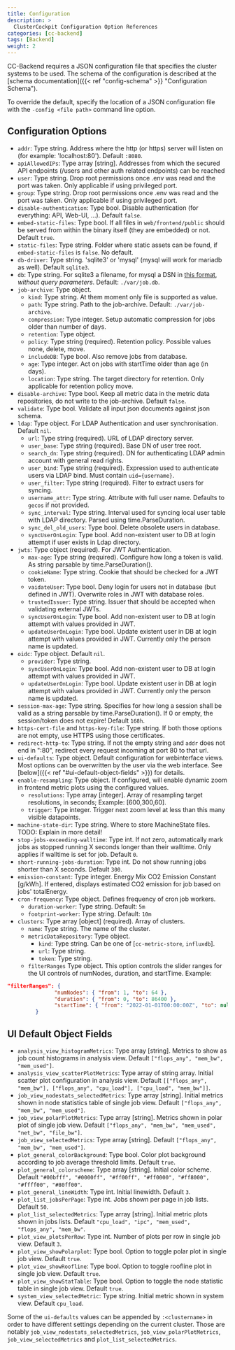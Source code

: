 ```yaml
---
title: Configuration
description: >
  ClusterCockpit Configuration Option References
categories: [cc-backend]
tags: [Backend]
weight: 2
---
```


CC-Backend requires a JSON configuration file that specifies the cluster systems to be used. The schema of the configuration is described at the [schema documentation]({{< ref "config-schema" >}} "Configuration Schema").

To override the default, specify the location of a JSON configuration file with the `-config <file path>` command line option.

## Configuration Options

* `addr`: Type string.  Address where the http (or https) server will listen on (for example: 'localhost:80'). Default `:8080`.
* `apiAllowedIPs`: Type array [string].  Addresses from which the secured API endpoints (/users and other auth related endpoints)  can be reached
* `user`: Type string. Drop root permissions once .env was read and the port was taken. Only applicable if using privileged port.
* `group`: Type string.  Drop root permissions once .env was read and the port was taken. Only applicable if using privileged port.
* `disable-authentication`: Type bool.  Disable authentication (for everything: API, Web-UI, ...). Default `false`.
* `embed-static-files`: Type bool. If all files in `web/frontend/public` should be served from within the binary itself (they are embedded) or not. Default `true`.
* `static-files`: Type string. Folder where static assets can be found, if `embed-static-files` is `false`. No default.
* `db-driver`: Type string. 'sqlite3' or 'mysql' (mysql will work for mariadb as well). Default `sqlite3`.
* `db`: Type string. For sqlite3 a filename, for mysql a DSN in [this format](https://github.com/go-sql-driver/mysql#dsn-data-source-name), *without query parameters*. Default: `./var/job.db`.
* `job-archive`: Type object.
  * `kind`: Type string. At them moment only file is supported as value.
  * `path`: Type string. Path to the job-archive. Default: `./var/job-archive`.
  * `compression`: Type integer. Setup automatic compression for jobs older than number of days.
  * `retention`: Type object.
  * `policy`: Type string (required). Retention policy. Possible values none, delete, move.
  * `includeDB`: Type bool. Also remove jobs from database.
  * `age`: Type integer. Act on jobs with startTime older than age (in days).
  * `location`: Type string. The target directory for retention. Only applicable for retention policy move.
* `disable-archive`: Type bool. Keep all metric data in the metric data repositories, do not write to the job-archive. Default `false`.
* `validate`: Type bool. Validate all input json documents against json schema.
* `ldap`: Type object. For LDAP Authentication and user synchronisation. Default `nil`.
  * `url`: Type string (required). URL of LDAP directory server.
  * `user_base`: Type string (required). Base DN of user tree root.
  * `search_dn`: Type string (required). DN for authenticating LDAP admin account with general read rights.
  * `user_bind`: Type string (required). Expression used to authenticate users via LDAP bind. Must contain `uid={username}`.
  * `user_filter`: Type string (required). Filter to extract users for syncing.
  * `username_attr`: Type string. Attribute with full user name. Defaults to `gecos` if not provided.
  * `sync_interval`: Type string. Interval used for syncing local user table with LDAP directory. Parsed using time.ParseDuration.
  * `sync_del_old_users`: Type bool. Delete obsolete users in database.
  * `syncUserOnLogin`: Type bool. Add non-existent user to DB at login attempt if user exists in Ldap directory.
* `jwts`: Type object (required). For JWT Authentication.
  * `max-age`: Type string (required). Configure how long a token is valid. As string parsable by time.ParseDuration().
  * `cookieName`: Type string. Cookie that should be checked for a JWT token.
  * `vaidateUser`: Type bool. Deny login for users not in database (but defined in JWT). Overwrite roles in JWT with database roles.
  * `trustedIssuer`: Type string. Issuer that should be accepted when validating external JWTs.
  * `syncUserOnLogin`: Type bool. Add non-existent user to DB at login attempt with values provided in JWT.
  * `updateUserOnLogin`: Type bool. Update existent user in DB at login attempt with values provided in JWT. Currently only the person name is updated.
* `oidc`: Type object. Default `nil`.
  * `provider`: Type string.
  * `syncUserOnLogin`: Type bool. Add non-existent user to DB at login attempt with values provided in JWT.
  * `updateUserOnLogin`: Type bool. Update existent user in DB at login attempt with values provided in JWT. Currently only the person name is updated.
* `session-max-age`: Type string. Specifies for how long a session shall be valid  as a string parsable by time.ParseDuration(). If 0 or empty, the session/token does not expire! Default `168h`.
* `https-cert-file` and `https-key-file`: Type string. If both those options are not empty, use HTTPS using those certificates.
* `redirect-http-to`: Type string. If not the empty string and `addr` does not end in ":80", redirect every request incoming at port 80 to that url.
* `ui-defaults`: Type object. Default configuration for webinterface views. Most options can be overwritten by the user via the web interface. See [below]({{< ref "#ui-default-object-fields" >}}) for details.
* `enable-resampling`: Type object. If configured, will enable dynamic zoom in frontend metric plots using the configured values.
  * `resolutions`: Type array [integer]. Array of resampling target resolutions, in seconds; Example: [600,300,60].
  * `trigger`: Type integer. Trigger next zoom level at less than this many visible datapoints.
* `machine-state-dir`: Type string. Where to store MachineState files. TODO: Explain in more detail!
* `stop-jobs-exceeding-walltime`: Type int. If not zero, automatically mark jobs as stopped running X seconds longer than their walltime. Only applies if walltime is set for job. Default `0`.
* `short-running-jobs-duration`: Type int. Do not show running jobs shorter than X seconds. Default `300`.
* `emission-constant`: Type integer. Energy Mix CO2 Emission Constant [g/kWh]. If entered, displays estimated CO2 emission for job based on jobs' totalEnergy.
* `cron-frequency`: Type object. Defines frequency of cron job workers.
  * `duration-worker`: Type string. Default: `5m`
  * `footprint-worker`: Type string. Default: `10m`
* `clusters`: Type array [object] (required). Array of clusters.
  * `name`: Type string. The name of the cluster.
  * `metricDataRepository`: Type object.
    * `kind`: Type string. Can be one of [`cc-metric-store`, `influxdb`].
    * `url`: Type string.
    * `token`: Type string.
  * `filterRanges` Type object. This option controls the slider ranges for the UI controls of numNodes, duration, and startTime. Example:

```json
"filterRanges": {
               "numNodes": { "from": 1, "to": 64 },
               "duration": { "from": 0, "to": 86400 },
               "startTime": { "from": "2022-01-01T00:00:00Z", "to": null }
         }
```

## UI Default Object Fields

* `analysis_view_histogramMetrics`: Type array [string]. Metrics to show as job count histograms in analysis view. Default `["flops_any", "mem_bw", "mem_used"]`.
* `analysis_view_scatterPlotMetrics`: Type array of string array. Initial
scatter plot configuration in analysis view. Default `[["flops_any", "mem_bw"], ["flops_any", "cpu_load"], ["cpu_load", "mem_bw"]]`.
* `job_view_nodestats_selectedMetrics`: Type array [string]. Initial metrics shown in node statistics table of single job view. Default `["flops_any", "mem_bw", "mem_used"]`.
* `job_view_polarPlotMetrics`: Type array [string]. Metrics shown in polar plot of single job view. Default `["flops_any", "mem_bw", "mem_used", "net_bw", "file_bw"]`.
* `job_view_selectedMetrics`: Type array [string].  Default `["flops_any", "mem_bw", "mem_used"]`.
* `plot_general_colorBackground`: Type bool. Color plot background according to job average threshold limits. Default `true`.
* `plot_general_colorscheme`: Type array [string]. Initial color scheme. Default `"#00bfff", "#0000ff", "#ff00ff", "#ff0000", "#ff8000", "#ffff00", "#80ff00"`.
* `plot_general_lineWidth`: Type int. Initial linewidth. Default `3`.
* `plot_list_jobsPerPage`: Type int. Jobs shown per page in job lists. Default `50`.
* `plot_list_selectedMetrics`: Type array [string]. Initial metric plots shown in jobs lists. Default `"cpu_load", "ipc", "mem_used", "flops_any", "mem_bw"`.
* `plot_view_plotsPerRow`: Type int. Number of plots per row in single job view. Default `3`.
* `plot_view_showPolarplot`: Type bool. Option to toggle polar plot in single job view. Default `true`.
* `plot_view_showRoofline`: Type bool. Option to toggle roofline plot in single job view. Default `true`.
* `plot_view_showStatTable`: Type bool. Option to toggle the node statistic table in single job view. Default `true`.
* `system_view_selectedMetric`: Type string. Initial metric shown in system view. Default `cpu_load`.

Some of the `ui-defaults` values can be appended by `:<clustername>` in order to have different settings depending on the current cluster. Those are notably `job_view_nodestats_selectedMetrics`, `job_view_polarPlotMetrics`, `job_view_selectedMetrics` and `plot_list_selectedMetrics`.
